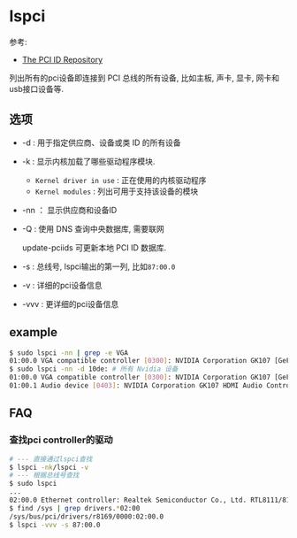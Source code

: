 # lspci
参考:
- [The PCI ID Repository](https://pci-ids.ucw.cz)

列出所有的pci设备即连接到 PCI 总线的所有设备, 比如主板, 声卡, 显卡, 网卡和usb接口设备等.

## 选项

- -d : 用于指定供应商、设备或类 ID 的所有设备
- -k : 显示内核加载了哪些驱动程序模块.

    - `Kernel driver in use` : 正在使用的内核驱动程序
    - `Kernel modules` : 列出可用于支持该设备的模块
- -nn ： 显示供应商和设备ID
- -Q : 使用 DNS 查询中央数据库, 需要联网

    update-pciids 可更新本地 PCI ID 数据库.
- -s : 总线号, lspci输出的第一列, 比如`87:00.0`
- -v : 详细的pci设备信息
- -vvv : 更详细的pci设备信息

## example
```bash
$ sudo lspci -nn | grep -e VGA
01:00.0 VGA compatible controller [0300]: NVIDIA Corporation GK107 [GeForce GTX 650] [10de:0fc6] (rev a1) # 设备名称后的方括号内有用冒号分隔的数字，即供应商和设备 ID. 输出表明 Nvidia Corporation 制造的设备的供应商 ID 为 10de
$ sudo lspci -nn -d 10de: # 所有 Nvidia 设备
01:00.0 VGA compatible controller [0300]: NVIDIA Corporation GK107 [GeForce GTX 650] [10de:0fc6] (rev a1)
01:00.1 Audio device [0403]: NVIDIA Corporation GK107 HDMI Audio Controller [10de:0e1b] (rev a1)
```

## FAQ
### 查找pci controller的驱动
```bash
# --- 直接通过lspci查找
$ lspci -nk/lspci -v
# --- 根据总线号查找
$ sudo lspci
...
02:00.0 Ethernet controller: Realtek Semiconductor Co., Ltd. RTL8111/8168B PCI Express Gigabit Ethernet controller (rev 01)
$ find /sys | grep drivers.*02:00
/sys/bus/pci/drivers/r8169/0000:02:00.0
$ lspci -vvv -s 87:00.0
```